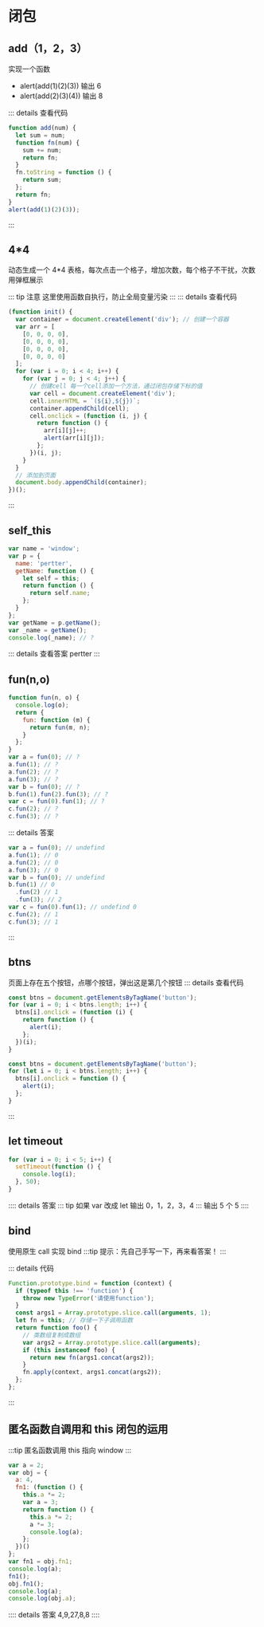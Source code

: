# 闭包

## add（1，2，3）

实现一个函数

- alert(add(1)(2)(3)) 输出 6
- alert(add(2)(3)(4)) 输出 8

::: details 查看代码

```js
function add(num) {
  let sum = num;
  function fn(num) {
    sum += num;
    return fn;
  }
  fn.toString = function () {
    return sum;
  };
  return fn;
}
alert(add(1)(2)(3));
```

:::

## 4\*4

动态生成一个 4\*4 表格，每次点击一个格子，增加次数，每个格子不干扰，次数用弹框展示

::: tip 注意
这里使用函数自执行，防止全局变量污染
:::
::: details 查看代码

```js
(function init() {
  var container = document.createElement('div'); // 创建一个容器
  var arr = [
    [0, 0, 0, 0],
    [0, 0, 0, 0],
    [0, 0, 0, 0],
    [0, 0, 0, 0]
  ];
  for (var i = 0; i < 4; i++) {
    for (var j = 0; j < 4; j++) {
      // 创建cell 每一个cell添加一个方法，通过闭包存储下标的值
      var cell = document.createElement('div');
      cell.innerHTML = `(${i},${j})`;
      container.appendChild(cell);
      cell.onclick = (function (i, j) {
        return function () {
          arr[i][j]++;
          alert(arr[i][j]);
        };
      })(i, j);
    }
  }
  // 添加到页面
  document.body.appendChild(container);
})();
```

:::

## self_this

```js
var name = 'window';
var p = {
  name: 'pertter',
  getName: function () {
    let self = this;
    return function () {
      return self.name;
    };
  }
};
var getName = p.getName();
var _name = getName();
console.log(_name); // ?
```

::: details 查看答案
pertter
:::

## fun(n,o)

```js
function fun(n, o) {
  console.log(o);
  return {
    fun: function (m) {
      return fun(m, n);
    }
  };
}
var a = fun(0); // ?
a.fun(1); // ?
a.fun(2); // ?
a.fun(3); // ?
var b = fun(0); // ?
b.fun(1).fun(2).fun(3); // ?
var c = fun(0).fun(1); // ?
c.fun(2); // ?
c.fun(3); // ?
```

::: details 答案

```js
var a = fun(0); // undefind
a.fun(1); // 0
a.fun(2); // 0
a.fun(3); // 0
var b = fun(0); // undefind
b.fun(1) // 0
  .fun(2) // 1
  .fun(3); // 2
var c = fun(0).fun(1); // undefind 0
c.fun(2); // 1
c.fun(3); // 1
```

:::

## btns

页面上存在五个按钮，点哪个按钮，弹出这是第几个按钮
::: details 查看代码
<CodeGroup>
<CodeGroupItem title="es5">

```js
const btns = document.getElementsByTagName('button');
for (var i = 0; i < btns.length; i++) {
  btns[i].onclick = (function (i) {
    return function () {
      alert(i);
    };
  })(i);
}
```

  </CodeGroupItem>

  <CodeGroupItem title="es6" active>

```js
const btns = document.getElementsByTagName('button');
for (let i = 0; i < btns.length; i++) {
  btns[i].onclick = function () {
    alert(i);
  };
}
```

  </CodeGroupItem>
</CodeGroup>

:::

## let timeout

```js
for (var i = 0; i < 5; i++) {
  setTimeout(function () {
    console.log(i);
  }, 50);
}
```

:::: details 答案
::: tip
如果 var 改成 let 输出 0，1，2，3，4
:::
输出 5 个 5
::::

## bind

使用原生 call 实现 bind
:::tip
提示：先自己手写一下，再来看答案！
:::

::: details 代码

```js
Function.prototype.bind = function (context) {
  if (typeof this !== 'function') {
    throw new TypeError('请使用function');
  }
  const args1 = Array.prototype.slice.call(arguments, 1);
  let fn = this; // 存储一下子调用函数
  return function foo() {
    // 类数组复制成数组
    var args2 = Array.prototype.slice.call(arguments);
    if (this instanceof foo) {
      return new fn(args1.concat(args2));
    }
    fn.apply(context, args1.concat(args2));
  };
};
```

:::

## 匿名函数自调用和 this 闭包的运用

:::tip
匿名函数调用 this 指向 window
:::

```js
var a = 2;
var obj = {
  a: 4,
  fn1: (function () {
    this.a *= 2;
    var a = 3;
    return function () {
      this.a *= 2;
      a *= 3;
      console.log(a);
    };
  })()
};
var fn1 = obj.fn1;
console.log(a);
fn1();
obj.fn1();
console.log(a);
console.log(obj.a);
```

:::: details 答案
4,9,27,8,8
::::
